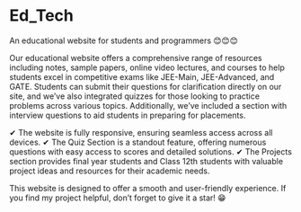 # Ed_Tech
An educational website for students and programmers 😊😊😊

Our educational website offers a comprehensive range of resources including notes, sample papers, online video lectures, and courses to help students excel in competitive exams like JEE-Main, JEE-Advanced, and GATE. Students can submit their questions for clarification directly on our site, and we’ve also integrated quizzes for those looking to practice problems across various topics. Additionally, we’ve included a section with interview questions to aid students in preparing for placements.

✔ The website is fully responsive, ensuring seamless access across all devices.
✔ The Quiz Section is a standout feature, offering numerous questions with easy access to scores and detailed solutions.
✔ The Projects section provides final year students and Class 12th students with valuable project ideas and resources for their academic needs.

This website is designed to offer a smooth and user-friendly experience. If you find my project helpful, don’t forget to give it a star! 😁
